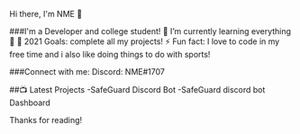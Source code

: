 Hi there, I'm NME 👋

###I'm a Developer and college student!
🌱 I’m currently learning everything 🤣
🥅 2021 Goals: complete all my projects!
⚡ Fun fact: I love to code in my free time and i also like doing things to do with sports!

###Connect with me:
Discord: NME#1707

##📺 Latest Projects
-SafeGuard Discord Bot
-SafeGuard discord bot Dashboard

Thanks for reading!
